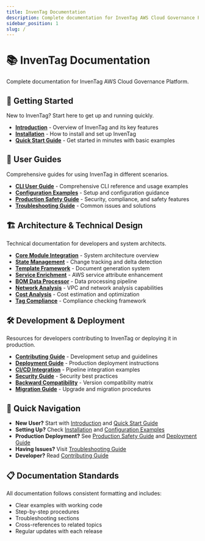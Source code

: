 ```yaml
---
title: InvenTag Documentation
description: Complete documentation for InvenTag AWS Cloud Governance Platform
sidebar_position: 1
slug: /
---
```


# 📚 InvenTag Documentation

Complete documentation for InvenTag AWS Cloud Governance Platform.

## 🚀 Getting Started

New to InvenTag? Start here to get up and running quickly.

- **[Introduction](getting-started/introduction.md)** - Overview of InvenTag and its key features
- **[Installation](getting-started/installation.md)** - How to install and set up InvenTag
- **[Quick Start Guide](getting-started/quick-start.md)** - Get started in minutes with basic examples

## 📖 User Guides

Comprehensive guides for using InvenTag in different scenarios.

- **[CLI User Guide](user-guides/CLI_USER_GUIDE.md)** - Comprehensive CLI reference and usage examples
- **[Configuration Examples](user-guides/CONFIGURATION_EXAMPLES.md)** - Setup and configuration guidance
- **[Production Safety Guide](user-guides/PRODUCTION_SAFETY.md)** - Security, compliance, and safety features
- **[Troubleshooting Guide](user-guides/TROUBLESHOOTING_GUIDE.md)** - Common issues and solutions

## 🏗️ Architecture & Technical Design

Technical documentation for developers and system architects.

- **[Core Module Integration](architecture/CORE_MODULE_INTEGRATION.md)** - System architecture overview
- **[State Management](architecture/STATE_MANAGEMENT.md)** - Change tracking and delta detection
- **[Template Framework](architecture/TEMPLATE_FRAMEWORK.md)** - Document generation system
- **[Service Enrichment](architecture/SERVICE_ENRICHMENT.md)** - AWS service attribute enhancement
- **[BOM Data Processor](architecture/BOM_DATA_PROCESSOR.md)** - Data processing pipeline
- **[Network Analysis](architecture/NETWORK_ANALYSIS.md)** - VPC and network analysis capabilities
- **[Cost Analysis](architecture/COST_ANALYSIS.md)** - Cost estimation and optimization
- **[Tag Compliance](architecture/TAG_COMPLIANCE.md)** - Compliance checking framework

## 🛠️ Development & Deployment

Resources for developers contributing to InvenTag or deploying it in production.

- **[Contributing Guide](development/CONTRIBUTING.md)** - Development setup and guidelines
- **[Deployment Guide](development/DEPLOYMENT.md)** - Production deployment instructions
- **[CI/CD Integration](development/CICD_INTEGRATION.md)** - Pipeline integration examples
- **[Security Guide](development/SECURITY.md)** - Security best practices
- **[Backward Compatibility](development/BACKWARD_COMPATIBILITY.md)** - Version compatibility matrix
- **[Migration Guide](development/BOM_MIGRATION_GUIDE.md)** - Upgrade and migration procedures

## 🚀 Quick Navigation

- **New User?** Start with [Introduction](getting-started/introduction.md) and [Quick Start Guide](getting-started/quick-start.md)
- **Setting Up?** Check [Installation](getting-started/installation.md) and [Configuration Examples](user-guides/CONFIGURATION_EXAMPLES.md)  
- **Production Deployment?** See [Production Safety Guide](user-guides/PRODUCTION_SAFETY.md) and [Deployment Guide](development/DEPLOYMENT.md)
- **Having Issues?** Visit [Troubleshooting Guide](user-guides/TROUBLESHOOTING_GUIDE.md)
- **Developer?** Read [Contributing Guide](development/CONTRIBUTING.md)

## 📋 Documentation Standards

All documentation follows consistent formatting and includes:
- Clear examples with working code
- Step-by-step procedures
- Troubleshooting sections
- Cross-references to related topics
- Regular updates with each release